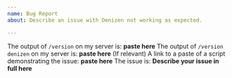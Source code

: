 ```yaml
---
name: Bug Report
about: Describe an issue with Denizen not working as expected.

---
```


<!--
IMPORTANT: Support is on Discord @ https://discord.gg/Q6pZGSR
You should only post on GitHub if you've been directed here from the Discord.

Please fill in the asterisks sections below.
Use https://one.denizenscript.com/haste to pastebin any scripts.
 -->
The output of `/version` on my server is: **paste here**
The output of `/version denizen` on my server is: **paste here**
(If relevant) A link to a paste of a script demonstrating the issue: **paste here**
The issue is:
**Describe your issue in full here**
